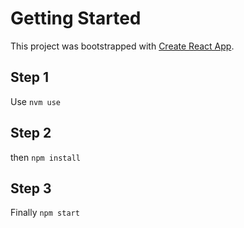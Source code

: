 # Getting Started

This project was bootstrapped with [Create React App](https://github.com/facebook/create-react-app).

## Step 1
Use `nvm use`
## Step 2 
then `npm install`
## Step 3
Finally `npm start`
